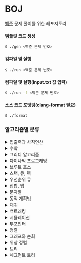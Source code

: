# BOJ

[백준](https://www.acmicpc.net/) 문제 풀이를 위한 레포지토리

#### 템플릿 코드 생성

```bash
$ ./gen <백준 문제 번호>
```

#### 컴파일 및 실행

```bash
$ ./run <백준 문제 번호>
```

#### 컴파일 및 실행(input.txt 값 입력)

```bash
$ ./run -f <백준 문제 번호>
```

#### 소스 코드 포멧팅(clang-format 필요)

```bash
$ ./format
```

### 알고리즘별 분류

<details>
<summary>입출력과 사칙연산</summary>
<div markdown="1">

- [BOJ 30802: 웰컴 키트](./30802/main.cpp)
- [BOJ 31403: A + B - C](./31403/main.cpp)

</div>
</details>

<details>
<summary>수학</summary>
<div markdown="1">

- [BOJ 1924: 2007년](./1924/main.cpp)
- [BOJ 28702: FizzBuzz](./28702/main.cpp)

</div>
</details>

<details>
<summary>그리디 알고리즘</summary>
<div markdown="1">

- 준비 중

</div>
</details>

<details>
<summary>다이나믹 프로그래밍</summary>
<div markdown="1">

- [BOJ 1309: 동물원](./1309/main.cpp)
- [BOJ 2156: 포도주 시식](./2156/main.cpp)
- [BOJ 2293: 동전 1](./2293/main.cpp)
- [BOJ 2579: 계단 오르기](./2579/main.cpp)
- [BOJ 11052: 카드 구매하기](./11052/main.cpp)
- [BOJ 11053: 가장 긴 증가하는 부분 수열](./11053/main.cpp)
- [BOJ 11054: 가장 긴 바이토닉 부분 수열](./11054/main.cpp)
- [BOJ 11055: 가장 큰 증가하는 부분 수열](./11055/main.cpp)
- [BOJ 11057: 오르막 수](./11057/main.cpp)
- [BOJ 11722: 가장 긴 감소하는 부분 수열](./11722/main.cpp)
- [BOJ 12865: 평범한 배낭](./12865/main.cpp)
- [BOJ 14002: 가장 긴 증가하는 부분 수열 4](./14002/main.cpp)

</div>
</details>

<details>
<summary>브루트 포스</summary>
<div markdown="1">
 
- 준비 중

</div>
</details>

<details>
<summary>스택, 큐, 덱</summary>
<div markdown="1">

- [BOJ 1158: 요세푸스 문제](./1158/main.cpp)

</div>
</details>

<details>
<summary>우선순위 큐</summary>
<div markdown="1">

- 준비 중

</div>
</details>

<details>
<summary>집합, 맵</summary>
<div markdown="1">

- 준비 중

</div>
</details>

<details>
<summary>문자열</summary>
<div markdown="1">

- 준비 중

</div>
</details>

<details>
<summary>동적 계획법</summary>
<div markdown="1">

- 준비 중

</div>
</details>

<details>
<summary>재귀</summary>
<div markdown="1">

- [BOJ 2447: 별 찍기 - 10](./2447/main.cpp)
- [BOJ 4779: 칸토어 집합](./4779/main.cpp)
- [BOJ 24060: 알고리즘 수업 - 병합 정렬 1](./24060/main.cpp)

</div>
</details>

<details>
<summary>백트래킹</summary>
<div markdown="1">

- 준비 중

</div>
</details>

<details>
<summary>시뮬레이션</summary>
<div markdown="1">

- 준비 중

</div>
</details>

<details>
<summary>투포인터</summary>
<div markdown="1">

- 준비 중

</div>
</details>

<details>
<summary>정렬</summary>
<div markdown="1">

- [BOJ 18870: 좌표 압축](./18870/main.cpp) / [#1](./18870_1/main.cpp)

</div>
</details>

<details>
<summary>그래프와 순회</summary>
<div markdown="1">

- 준비 중

</div>
</details>

<details>
<summary>위상 정렬</summary>
<div markdown="1">

- 준비 중

</div>
</details>

<details>
<summary>트리</summary>
<div markdown="1">

- 준비 중

</div>
</details>

<details>
<summary>세그먼트 트리</summary>
<div markdown="1">

- [BOJ 1168: 요세푸스 문제 2](./1168/main.cpp)
- [BOJ 1275: 커피숍2](./1275/main.cpp)
- [BOJ 1306: 달려라 홍준](./1306/main.cpp)
- [BOJ 1321: 군인](./1321/main.cpp)
- [BOJ 1395: 스위치](./1395/main.cpp)
- [BOJ 1517: 버블 소트](./1517/main.cpp)
- [BOJ 1849: 순열](./1849/main.cpp)
- [BOJ 2042: 구간 합 구하기](./2042/main.cpp)
- [BOJ 2243: 사탕상자](./2243/main.cpp)
- [BOJ 2268: 수들의 합 7](./2268/main.cpp)
- [BOJ 2357: 최솟값과 최댓값](./2357/main.cpp)
- [BOJ 2517: 달리기](./2517/main.cpp)
- [BOJ 3653: 영화 수집](./3653/main.cpp)
- [BOJ 9345: 디지털 비디오 디스크(DVDs)](./9345/main.cpp)
- [BOJ 10868: 최솟값](./10868/main.cpp)
- [BOJ 10999: 구간 합 구하기 2](./10999/main.cpp)
- [BOJ 11505: 구간 곱 구하기](./11505/main.cpp)
- [BOJ 12837: 가계부 (Hard)](./12837/main.cpp)
- [BOJ 12844: XOR](./12844/main.cpp)
- [BOJ 12899: 데이터 구조](./12899/main.cpp)
- [BOJ 13537: 수열과 쿼리 1](./13537/main.cpp)
- [BOJ 13544: 수열과 쿼리 3](./13544/main.cpp)
- [BOJ 14245: XOR](./14245/main.cpp)
- [BOJ 14427: 수열과 쿼리 15](./14427/main.cpp)
- [BOJ 14428: 수열과 쿼리 16](./14428/main.cpp)
- [BOJ 14438: 수열과 쿼리 17](./14438/main.cpp)
- [BOJ 16975: 수열과 쿼리 21](./16975/main.cpp)
- [BOJ 16978: 수열과 쿼리 22](./16978/main.cpp)
- [BOJ 18436: 수열과 쿼리 37](./18436/main.cpp)

</div>
</details>
